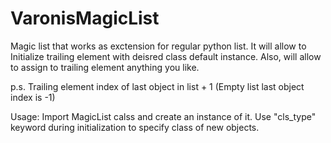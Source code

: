# VaronisMagicList
Magic list that works as exctension for regular python list.
It will allow to Initialize trailing element with deisred class default instance.
Also, will allow to assign to trailing element anything you like. 

p.s.
Trailing element index of last object in list + 1 (Empty list last object index is -1)

Usage:
Import MagicList calss and create an instance of it. 
Use "cls_type" keyword during initialization to specify class of new objects. 
